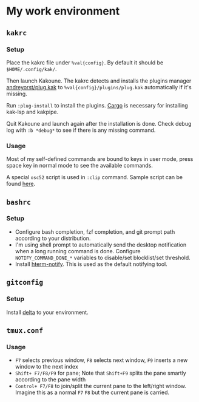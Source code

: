 # My work environment

## `kakrc`

### Setup

Place the kakrc file under `%val{config}`. By default it should be `$HOME/.config/kak/`.

Then launch Kakoune. The kakrc detects and installs the plugins manager
[andreyorst/plug.kak](https://github.com/andreyorst/plug.kak)
to `%val{config}/plugins/plug.kak` automatically if it's missing.

Run `:plug-install` to install the plugins.
[Cargo](https://doc.rust-lang.org/cargo/) is necessary for installing kak-lsp and kakpipe.

Quit Kakoune and launch again after the installation is done.
Check debug log with `:b *debug*` to see if there is any missing command.

### Usage

Most of my self-defined commands are bound to keys in user mode,
press space key in normal mode to see the available commands.

A special `osc52` script is used in `:clip` command.
Sample script can be found [here](https://chromium.googlesource.com/apps/libapps/+/main/hterm/etc/osc52.sh).

## `bashrc`

### Setup

* Configure bash completion, fzf completion, and git prompt path according to your distribution.
* I'm using shell prompt to automatically send the desktop notification when a long running command is done.
  Configure `NOTIFY_COMMAND_DONE_*` variables to disable/set blocklist/set threshold.
* Install [hterm-notify](https://chromium.googlesource.com/apps/libapps/+/main/hterm/etc/hterm-notify.sh).
  This is used as the default notifying tool.

## `gitconfig`

### Setup

Install [delta](https://github.com/dandavison/delta) to your environment.

## `tmux.conf`

### Usage

* `F7` selects previous window, `F8` selects next window, `F9` inserts a new window to the next index
* `Shift+ F7/F8/F9` for pane; Note that `Shift+F9` splits the pane smartly according to the pane width
* `Control+ F7/F8` to join/split the current pane to the left/right window.
  Imagine this as a normal `F7` `F8` but the current pane is carried.
